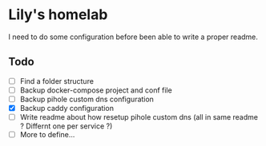 # Lily's homelab

I need to do some configuration before been able to write a proper readme.

## Todo
 - [ ] Find a folder structure
 - [ ] Backup docker-compose project and conf file
 - [ ] Backup pihole custom dns configuration
 - [x] Backup caddy configuration
 - [ ] Write readme about how resetup pihole custom dns (all in same readme ? Differnt one per service ?)
 - [ ] More to define...  
